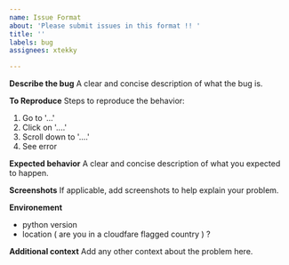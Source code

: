 ```yaml
---
name: Issue Format
about: 'Please submit issues in this format !! '
title: ''
labels: bug
assignees: xtekky

---
```


**Describe the bug**
A clear and concise description of what the bug is.

**To Reproduce**
Steps to reproduce the behavior:
1. Go to '...'
2. Click on '....'
3. Scroll down to '....'
4. See error

**Expected behavior**
A clear and concise description of what you expected to happen.

**Screenshots**
If applicable, add screenshots to help explain your problem.

**Environement**
- python version
- location ( are you in a cloudfare flagged country ) ?

**Additional context**
Add any other context about the problem here.
